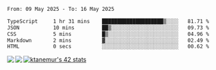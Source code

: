 <!--START_SECTION:waka-->

```txt
From: 09 May 2025 - To: 16 May 2025

TypeScript     1 hr 31 mins    ████████████████████▒░░░░   81.71 %
JSON           10 mins         ██▒░░░░░░░░░░░░░░░░░░░░░░   09.73 %
CSS            5 mins          █▒░░░░░░░░░░░░░░░░░░░░░░░   04.96 %
Markdown       2 mins          ▓░░░░░░░░░░░░░░░░░░░░░░░░   02.49 %
HTML           0 secs          ░░░░░░░░░░░░░░░░░░░░░░░░░   00.62 %
```

<!--END_SECTION:waka-->
<a href="https://github.com/anuraghazra/github-readme-stats">
  <img align="left" src="https://github-readme-stats.vercel.app/api?username=Tanesan&count_private=true&show_icons=true" />
<img align="left" src="https://github-readme-stats.vercel.app/api/top-langs/?username=Tanesan" />
</a>

[![ktanemur's 42 stats](https://badge42.vercel.app/api/v2/cl1wslf6s002109l771rng2w8/stats?cursusId=21&coalitionId=62)](https://github.com/JaeSeoKim/badge42)
